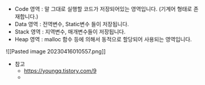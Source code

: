 -   Code 영역 : 말 그대로 실행할 코드가 저장되어있는 영역입니다. (기계어 형태로 존재합니다.)
-   Data 영역 : 전역변수, Static변수 들이 저장됩니다.
-   Stack 영역 : 지역변수, 매개변수들이 저장됩니다.
-   Heap 영역 : malloc 함수 등에 의해서 동적으로 할당되어 사용되는 영역입니다.

![[Pasted image 20230416010557.png]]
- 참고
	- https://youngq.tistory.com/9
	- 